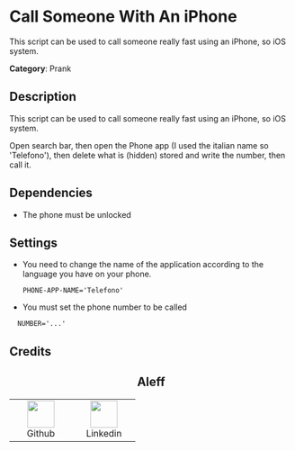 # Call Someone With An iPhone

This script can be used to call someone really fast using an iPhone, so iOS system.

**Category**: Prank

## Description

This script can be used to call someone really fast using an iPhone, so iOS system.

Open search bar, then open the Phone app (I used the italian name so 'Telefono'), then delete what is (hidden) stored and write the number, then call it.

## Dependencies

* The phone must be unlocked

## Settings

- You need to change the name of the application according to the language you have on your phone.

  ```DuckyScript
  PHONE-APP-NAME='Telefono'
  ```

- You must set the phone number to be called

```DuckyScript
  NUMBER='...'
```

## Credits

<h2 align="center">Aleff</h2>
<div align=center>
<table>
  <tr>
    <td align="center" width="96">
      <a href="https://github.com/aleff-github">
        <img src=https://github.com/aleff-github/aleff-github/blob/main/img/github.png?raw=true width="48" height="48" />
      </a>
      <br>Github
    </td>
    <td align="center" width="96">
      <a href="https://www.linkedin.com/in/alessandro-greco-aka-aleff/">
        <img src=https://github.com/aleff-github/aleff-github/blob/main/img/linkedin.png?raw=true width="48" height="48" />
      </a>
      <br>Linkedin
    </td>
  </tr>
</table>
</div>